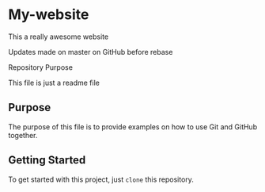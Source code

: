 # My-website



This a really awesome website



Updates made on master on GitHub before rebase



 Repository Purpose

This file is just a readme file

## Purpose

The purpose of this file is to provide examples
on how to use Git and GitHub together.

## Getting Started

To get started with this project, just `clone` this repository.




